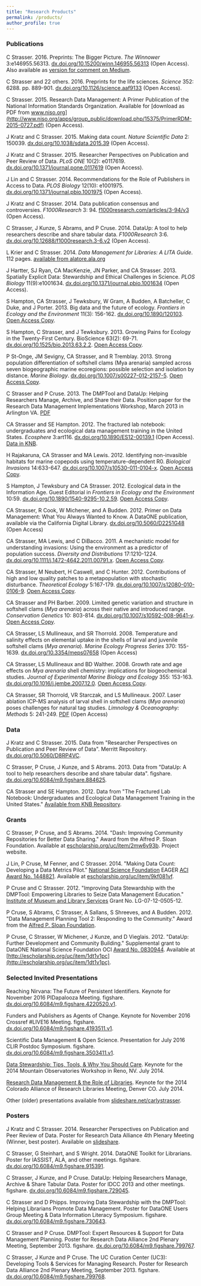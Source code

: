 ```yaml
---
title: "Research Products"
permalink: /products/
author_profile: true
---
```


<!-- 
{% if author.googlescholar %}
  You can also find my articles on <u><a href="{{author.googlescholar}}">my Google Scholar profile</a>.</u>
{% endif %}

{% include base_path %}

{% for post in site.publications reversed %}
  {% include archive-single.html %}
{% endfor %}
-->

### Publications

C Strasser. 2016. Preprints: The Bigger Picture. _The Winnower_ 3:e146955.56313. [dx.doi.org/10.15200/winn.146955.56313](https://thewinnower.com/papers/5010-preprints-the-bigger-picture) (Open Access). Also available as [version for comment on Medium](https://medium.com/@carlystrasser/preprints-the-bigger-picture-a3108193b57d#.hfbd5ydgb).

C Strasser and 22 others. 2016. Preprints for the life sciences. _Science_ 352: 6288. pp. 889-901. [dx.doi.org/10.1126/science.aaf9133](https://medium.com/@carlystrasser/preprints-the-bigger-picture-a3108193b57d#.hfbd5ydgb) (Open Access).

C Strasser. 2015. Research Data Management: A Primer Publication of the National Information Standards Organization. Available for [download as PDF from www.niso.org](http://www.niso.org/apps/group_public/download.php/15375/PrimerRDM-2015-0727.pdf) (Open Access).

J Kratz and C Strasser. 2015. Making data count. _Nature Scientific Data_ 2: 150039. [dx.doi.org/10.1038/sdata.2015.39](http://dx.doi.org/10.1038/sdata.2015.39) (Open Access).

J Kratz and C Strasser. 2015. Researcher Perspectives on Publication and Peer Review of Data. _PLoS ONE_ 10(2): e0117619. [dx.doi.org/10.1371/journal.pone.0117619](http://dx.doi.org/10.1371/journal.pone.0117619) (Open Access).

J Lin and C Strasser. 2014. Recommendations for the Role of Publishers in Access to Data. _PLOS Biology_ 12(10): e1001975. [dx.doi.org/10.1371/journal.pbio.1001975](http://dx.doi.org/10.1371/journal.pbio.1001975) (Open Access).

J Kratz and C Strasser. 2014. Data publication consensus and controversies. _F1000Research_ 3: 94. [f1000research.com/articles/3-94/v3](http://f1000research.com/articles/3-94/v3) (Open Access).

C Strasser, J Kunze, S Abrams, and P Cruse. 2014. DataUp: A tool to help researchers describe and share tabular data. _F1000Research_ 3:6. [dx.doi.org/10.12688/f1000research.3-6.v2](http://dx.doi.org/10.12688/f1000research.3-6.v2) (Open Access).

L Krier and C Strasser. 2014. _Data Management for Libraries: A LITA Guide_. 112 pages. [available from alatore.ala.org](http://www.alastore.ala.org/detail.aspx?ID=10737)

J Hartter, SJ Ryan, CA MacKenzie, JN Parker, and CA Strasser. 2013. Spatially Explicit Data: Stewardship and Ethical Challenges in Science. _PLOS Biology_ 11(9):e1001634. [dx.doi.org/10.1371/journal.pbio.1001634](http://www.plosbiology.org/article/info%3Adoi%2F10.1371%2Fjournal.pbio.1001634) (Open Access).

S Hampton, CA Strasser, J Tewksbury, W Gram, A Budden, A Batcheller, C Duke, and J Porter. 2013. Big data and the future of ecology. _Frontiers in Ecology and the Environment_ 11(3): 156-162. [dx.doi.org/10.1890/120103](http://www.esajournals.org/doi/abs/10.1890/120103?journalCode=fron). [Open Access Copy](http://escholarship.org/uc/item/94f35801).

S Hampton, C Strasser, and J Tewksbury. 2013. Growing Pains for Ecology in the Twenty-First Century. BioScience 63(2): 69-71. [dx.doi.org/10.1525/bio.2013.63.2.2](http://www.jstor.org/stable/10.1525/bio.2013.63.2.2). [Open Access Copy](http://escholarship.org/uc/item/8kn6d080).

P St-Onge, JM Sevigny, CA Strasser, and R Tremblay. 2013. Strong population differentiation of softshell clams (Mya arenaria) sampled across seven biogeographic marine ecoregions: possible selection and isolation by distance. _Marine Biology_. [dx.doi.org/10.1007/s00227-012-2157-5](http://link.springer.com/article/10.1007%2Fs00227-012-2157-5). [Open Access Copy](http://carlystrasser.net/wp-content/uploads/2014/02/St-Onge-et-al-2013.pdf).

C Strasser and P Cruse. 2013. The DMPTool and DataUp: Helping Researchers Manage, Archive, and Share their Data. Position paper for the Research Data Management Implementations Workshop, March 2013 in Arlington VA. [PDF](https://rdmi.uchicago.edu/sites/rdmi.uchicago.edu/files/uploads/Strasser%2C%20C%20and%20Cruse%2C%20P_The%20DMPTool%20and%20DataUP-Helping%20Researchers%20Manage%2C%20Archive%2C%20and%20Share%20their%20Data.pdf)

CA Strasser and SE Hampton. 2012. The fractured lab notebook: undergraduates and ecological data management training in the United States. _Ecosphere_ 3:art116. [dx.doi.org/10.1890/ES12-00139.1](http://www.esajournals.org/doi/full/10.1890/ES12-00139.1) (Open Access). [Data in KNB](http://knb.ecoinformatics.org/knb/metacat/knb.300.9/knb).

H Rajakaruna, CA Strasser and MA Lewis. 2012. Identifying non-invasible habitats for marine copepods using temperature-dependent R0. _Biological Invasions_ 14:633-647. [dx.doi.org/10.1007/s10530-011-0104-x](http://dx.doi.org/10.1007/s10530-011-0104-x). [Open Access Copy](http://hdl.handle.net/10402/era.30201).

S Hampton, J Tewksbury and CA Strasser. 2012. Ecological data in the Information Age.  Guest Editorial in _Frontiers in Ecology and the Environment_ 10:59. [dx.doi.org/10.1890/1540-9295-10.2.59](http://www.esajournals.org/doi/full/10.1890/1540-9295-10.2.59). [Open Access Copy](http://www.esajournals.org/doi/full/10.1890/1540-9295-10.2.59).

CA Strasser, R Cook, W Michener, and A Budden. 2012. Primer on Data Management: What You Always Wanted to Know. A DataONE publication, available via the California Digital Library. [dx.doi.org/10.5060/D2251G48](http://dx.doi.org/doi:10.5060/D2251G48) (Open Access)

CA Strasser, MA Lewis, and C DiBacco. 2011. A mechanistic model for understanding invasions: Using the environment as a predictor of population success. _Diversity and Distributions_ 17:1210-1224. [dx.doi.org/10.1111/j.1472-4642.2011.00791.x](http://onlinelibrary.wiley.com/doi/10.1111/j.1472-4642.2011.00791.x/abstract). [Open Access Copy](http://hdl.handle.net/10402/era.30203).

CA Strasser, M Neubert, H Caswell, and C Hunter. 2012. Contributions of high and low quality patches to a metapopulation with stochastic disturbance.  _Theoretical Ecology_ 5:167-179. [dx.doi.org/10.1007/s12080-010-0106-9](http://www.springerlink.com/content/d0q9341712l78316/). [Open Access Copy](https://darchive.mblwhoilibrary.org/handle/1912/5149).

CA Strasser and PH Barber. 2009. Limited genetic variation and structure in softshell clams (_Mya arenaria_) across their native and introduced range.  _Conservation Genetics_ 10: 803-814. [dx.doi.org/10.1007/s10592-008-9641-y](http://www.springerlink.com/content/ft82227g63710h41/). [Open Access Copy](https://darchive.mblwhoilibrary.org/handle/1912/2866).

CA Strasser, LS Mullineaux, and SR Thorrold. 2008. Temperature and salinity effects on elemental uptake in the shells of larval and juvenile softshell clams (_Mya arenaria_). _Marine Ecology Progress Series_ 370: 155-1639. [dx.doi.org/10.3354/meps07658](http://www.int-res.com/abstracts/meps/v370/p155-169/) (Open Access)

CA Strasser, LS Mullineaux and BD Walther. 2008. Growth rate and age effects on _Mya arenaria_ shell chemistry: implications for biogeochemical studies. _Journal of Experimental Marine Biology and Ecology_ 355: 153-163. [dx.doi.org/10.1016/j.jembe.2007.12.0](http://www.sciencedirect.com/science/article/pii/S0022098107005904). [Open Access Copy](https://darchive.mblwhoilibrary.org/handle/1912/2175).

CA Strasser, SR Thorrold, VR Starczak, and LS Mullineaux.  2007.  Laser ablation ICP-MS analysis of larval shell in softshell clams (_Mya arenaria_) poses challenges for natural tag studies.  _Limnology & Oceanography: Methods_ 5: 241-249. [PDF](http://www.aslo.org/lomethods/free/2007/0241.pdf) (Open Access)

### Data

J Kratz and C Strasser. 2015. Data from "Researcher Perspectives on Publication and Peer Review of Data". Merritt Repository. [dx.doi.org/10.5060/D8RP4VC](http://dx.doi.org/10.5060/D8RP4VC).

C Strasser, P Cruse, J Kunze, and S Abrams. 2013. Data from "DataUp: A tool to help researchers describe and share tabular data". figshare. [dx.doi.org/10.6084/m9.figshare.884625](http://dx.doi.org/10.6084/m9.figshare.884625).

CA Strasser and SE Hampton. 2012. Data from "The Fractured Lab Notebook: Undergraduates and Ecological Data Management Training in the United States." [Available from KNB Repository](http://knb.ecoinformatics.org/knb/metacat/knb.300.9/knb).

### Grants

C Strasser, P Cruse, and S Abrams. 2014. "Dash: Improving Community Repositories for Better Data Sharing." Award from the Alfred P. Sloan Foundation. Available at [escholarship.org/uc/item/2mw6v93b](http://escholarship.org/uc/item/2mw6v93b). Project website.

J Lin, P Cruse, M Fenner, and C Strasser. 2014. "Making Data Count: Developing a Data Metrics Pilot." [National Science Foundation](http://nsf.gov/) EAGER [ACI Award No. 1448821](http://www.nsf.gov/awardsearch/showAward?AWD_ID=1448821&HistoricalAwards=false). Available at [escholarship.org/uc/item/9kf081vf](http://escholarship.org/uc/item/9kf081vf). 

P Cruse and C Strasser. 2012. "Improving Data Stewardship with the DMPTool: Empowering Libraries to Seize Data Management Education." [Institute of Museum and Library Services](http://imls.gov/) Grant No. LG-07-12-0505-12.

P Cruse, S Abrams, C Strasser, A Sallans, S Shreeves, and A Budden. 2012. "Data Management Planning Tool 2: Responding to the Community." Award from the [Alfred P. Sloan Foundation](http://sloan.org/).

P Cruse, C Strasser, W Michener, J Kunze, and D Vieglais. 2012. "DataUp: Further Development and Community Building." Supplemental grant to DataONE National Science Foundation OCI [Award No. 0830944](http://www.nsf.gov/awardsearch/showAward?AWD_ID=0830944&HistoricalAwards=false). Available at  [http://escholarship.org/uc/item/1dt1v1pc](http://escholarship.org/uc/item/1dt1v1pc).

### Selected Invited Presentations

Reaching Nirvana: The Future of Persistent Identifiers. Keynote for November 2016 PIDapalooza Meeting. figshare.  [dx.doi.org/10.6084/m9.figshare.4220520.v1](https://dx.doi.org/10.6084/m9.figshare.4220520.v1).

Funders and Publishers as Agents of Change. Keynote for November 2016 Crossref #LIVE16 Meeting. figshare. [dx.doi.org/10.6084/m9.figshare.4193511.v1](https://dx.doi.org/10.6084/m9.figshare.4193511.v1).

Scientific Data Management & Open Science. Presentation for July 2016 CLIR Postdoc Symposium. figshare. [dx.doi.org/10.6084/m9.figshare.3503411.v1](https://dx.doi.org/10.6084/m9.figshare.3503411.v1).

[Data Stewardship: Tips, Tools, & Why You Should Care](http://www.slideshare.net/carlystrasser/data-mgmt4post). Keynote for the 2014 Mountain Observatories Workshop in Reno, NV. July 2014.

[Research Data Management & the Role of Libraries](http://www.slideshare.net/carlystrasser/libraries-research-data-management-for-co-alliance-of-resrch-libraries). Keynote for the 2014 Colorado Alliance of Research Libraries Meeting, Denver CO. July 2014.

Other (older) presentations available from [slideshare.net/carlystrasser](http://slideshare.net/carlystrasser).

### Posters

J Kratz and C Strasser. 2014. Researcher Perspectives on Publication and Peer Review of Data. Poster for Research Data Alliance 4th Plenary Meeting (Winner, best poster). Available on [slideshare](http://www.slideshare.net/UC3/researcher-perspectives-on-publication-and-peer-review-of-data).

C Strasser, G Steinhart, and S Wright. 2014. DataONE Toolkit for Librarians. Poster for IASSIST, ALA, and other meetings. figshare. [dx.doi.org/10.6084/m9.figshare.915391](http://dx.doi.org/10.6084/m9.figshare.915391).

C Strasser, J Kunze, and P Cruse. DataUp: Helping Researchers Manage, Archive & Share Tabular Data. Poster for IDCC 2013 and other meetings. figshare. [dx.doi.org/10.6084/m9.figshare.729045](http://dx.doi.org/10.6084/m9.figshare.729045).

C Strasser and D Phipps. Improving Data Stewardship with the DMPTool: Helping Librarians Promote Data Management. Poster for DataONE Users Group Meeting & Data Information Literacy Symposium. figshare. [dx.doi.org/10.6084/m9.figshare.730643](http://figshare.com/articles/Improving_Data_Stewardship_with_the_DMPTool_Helping_Librarians_Promote_Data_Management/730643).

C Strasser and P Cruse. DMPTool: Expert Resources & Support for Data Management Planning. Poster for Research Data Alliance 2nd Plenary Meeting, September 2013. figshare. [dx.doi.org/10.6084/m9.figshare.799767](http://figshare.com/articles/DMPTool_Expert_Resources_Support_for_Data_Management_Planning/799767).

C Strasser, J Kunze and P Cruse. The UC Curation Center (UC3): Developing Tools & Services for Managing Research. Poster for Research Data Alliance 2nd Plenary Meeting, September 2013. figshare. [dx.doi.org/10.6084/m9.figshare.799768](http://figshare.com/articles/The_UC_Curation_Center_UC3_Developing_Tools_Services_for_Managing_Research/799768).



 
